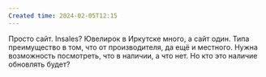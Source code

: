```yaml
---
Created time: 2024-02-05T12:15
---
```

Просто сайт. Insales?
Ювелирок в Иркутске много, а сайт один. Типа преимущество в том, что от производителя, да ещё и местного. Нужна возможность посмотреть, что в наличии, а что нет. Но кто это наличие обновлять будет?